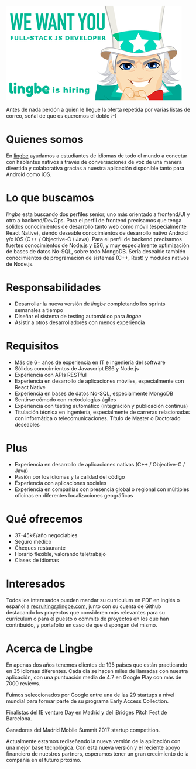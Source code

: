 ![](wewantyou.png)

Antes de nada perdón a quien le llegue la oferta repetida por varias listas de
correo, señal de que os queremos el doble :-)

# Quienes somos

En [lingbe](http://www.lingbe.com/) ayudamos a estudiantes de idiomas de todo el
mundo a conectar con hablantes nativos a través de conversaciones de voz de una
manera divertida y colaborativa gracias a nuestra aplicación disponible tanto
para Android como iOS.

# Lo que buscamos

*lingbe* esta buscando dos perfiles senior, uno más orientado a frontend/UI y
otro a backend/DevOps. Para el perfil de frontend precisamos que tenga sólidos
conocimientos de desarrollo tanto web como móvil (especialmente React Native),
siendo deseable conocimientos de desarrollo nativo Android y/o iOS (C++ /
Objective-C / Java). Para el perfil de backend precisamos fuertes conocimientos
de Node.js y ES6, y muy especialmente optimización de bases de datos No-SQL,
sobre todo MongoDB. Sería deseable también conocimientos de programación de
sistemas (C++, Rust) y módulos nativos de Node.js.

# Responsabilidades

- Desarrollar la nueva versión de *lingbe* completando los sprints semanales a
  tiempo
- Diseñar el sistema de testing automático para *lingbe*
- Asistir a otros desarrolladores con menos experiencia

# Requisitos

- Más de 6+ años de experiencia en IT e ingeniería del software
- Sólidos conocimientos de Javascript ES6 y Node.js
- Experiencia con APIs RESTful
- Experiencia en desarrollo de aplicaciones móviles, especialmente con React
  Native
- Experiencia en bases de datos No-SQL, especialmente MongoDB
- Sentirse cómodo con metodologías ágiles
- Experiencia con testing automático (integración y publicación continua)
- Titulación técnica en ingeniería, especialmente de carreras relacionadas con
  informática o telecomunicaciones. Título de Master o Doctorado deseables

# Plus

- Experiencia en desarrollo de aplicaciones nativas (C++ / Objective-C / Java)
- Pasión por los idiomas y la calidad del código
- Experiencia con aplicaciones sociales
- Experiencia en compañías con presencia global o regional con múltiples
  oficinas en diferentes localizaciones geográficas

# Qué ofrecemos

- 37-45k€/año negociables
- Seguro médico
- Cheques restaurante
- Horario flexible, valorando teletrabajo
- Clases de idiomas

# Interesados

Todos los interesados pueden mandar su curriculum en PDF en inglés o español a
recruiting@lingbe.com, junto con su cuenta de Github destacando los proyectos
que consideren más relevantes para su curriculum o para el puesto o commits de
proyectos en los que han contribuido, y portafolio en caso de que dispongan del
mismo.

# Acerca de Lingbe

En apenas dos años tenemos clientes de 195 países que están practicando en 35
idiomas diferentes. Cada dia se hacen miles de llamadas con nuestra aplicación,
con una puntuación media de 4.7 en Google Play con más de 7000 reviews.

Fuimos seleccionados por Google entre una de las 29 startups a nivel mundial
para formar parte de su programa Early Access Collection.

Finalistas del IE venture Day en Madrid y del iBridges Pitch Fest de Barcelona.

Ganadores del Madrid Mobile Summit 2017 startup competition.

Actualmente estamos rediseñando la nueva versión de la aplicación con una mejor
base tecnológica. Con esta nueva versión y el reciente apoyo financiero de
nuestros partners, esperamos tener un gran crecimiento de la compañía en el
futuro próximo.

